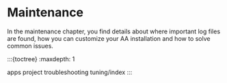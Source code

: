 # Maintenance

In the maintenance chapter, you find details about where important log files are found, how you can customize your AA installation and how to solve common issues.

:::{toctree}
:maxdepth: 1

apps
project
troubleshooting
tuning/index
:::
